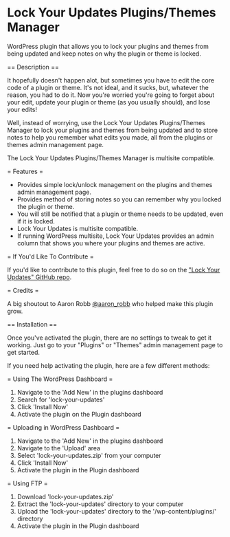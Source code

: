 Lock Your Updates Plugins/Themes Manager
=================

WordPress plugin that allows you to lock your plugins and themes from being updated and keep notes on why the plugin or theme is locked.

== Description ==

It hopefully doesn't happen alot, but sometimes you have to edit the core code of a plugin or theme. It's not ideal, and it sucks, but, whatever the reason, you had to do it. Now you're worried you're going to forget about your edit, update your plugin or theme (as you usually should), and lose your edits!

Well, instead of worrying, use the Lock Your Updates Plugins/Themes Manager to lock your plugins and themes from being updated and to store notes to help you remember what edits you made, all from the plugins or themes admin management page.

The Lock Your Updates Plugins/Themes Manager is multisite compatible.

= Features =

* Provides simple lock/unlock management on the plugins and themes admin management page.
* Provides method of storing notes so you can remember why you locked the plugin or theme.
* You will still be notified that a plugin or theme needs to be updated, even if it is locked.
* Lock Your Updates is multisite compatible.
* If running WordPress multisite, Lock Your Updates provides an admin column that shows you where your plugins and themes are active.

= If You'd Like To Contribute =

If you'd like to contribute to this plugin, feel free to do so on the ["Lock Your Updates" GitHub repo](https://github.com/bamadesigner/lock-your-updates).

= Credits =

A big shoutout to Aaron Robb [@aaron_robb](https://twitter.com/aaron_robb) who helped make this plugin grow.

== Installation ==

Once you've activated the plugin, there are no settings to tweak to get it working. Just go to your "Plugins" or "Themes" admin management page to get started.

If you need help activating the plugin, here are a few different methods:

= Using The WordPress Dashboard =

1. Navigate to the 'Add New' in the plugins dashboard
2. Search for 'lock-your-updates'
3. Click 'Install Now'
4. Activate the plugin on the Plugin dashboard

= Uploading in WordPress Dashboard =

1. Navigate to the 'Add New' in the plugins dashboard
2. Navigate to the 'Upload' area
3. Select 'lock-your-updates.zip' from your computer
4. Click 'Install Now'
5. Activate the plugin in the Plugin dashboard

= Using FTP =

1. Download 'lock-your-updates.zip'
2. Extract the 'lock-your-updates' directory to your computer
3. Upload the 'lock-your-updates' directory to the '/wp-content/plugins/' directory
4. Activate the plugin in the Plugin dashboard